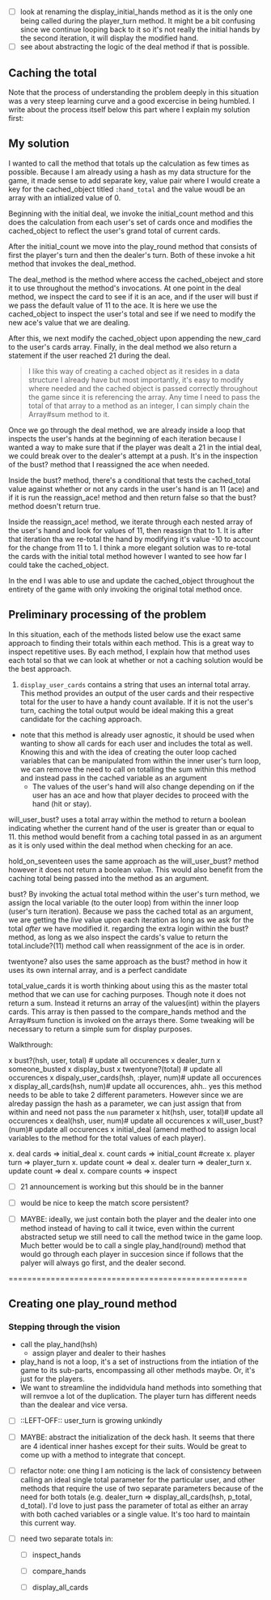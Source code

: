 
- [ ] look at renaming the display_initial_hands method as it is the only one being called during the player_turn method. It might be a bit confusing since we continue looping back to it so it's not really the initial hands by the second iteration, it will display the modified hand.
- [ ] see about abstracting the logic of the deal method if that is possible. 

## Caching the total
Note that the process of understanding the problem deeply in this situation was a very steep learning curve and a good excercise in being humbled. I write about the process itself below this part where I explain my solution first:

## My solution
I wanted to call the method that totals up the calculation as few times as possible. Because I am already using a hash as my data structure for the game, it made sense to add separate key, value pair where I would create a key for the cached_object titled `:hand_total` and the value woudl be an array with an intialized value of 0.

Beginning with the initial deal, we invoke the initial_count method and this does the calculation from each user's set of cards once and modifies the cached_object to reflect the user's grand total of current cards. 

After the initial_count we move into the play_round method that consists of first the player's turn and then the dealer's turn. Both of these invoke a hit method that invokes the deal_method. 

The deal_method is the method where access the cached_obeject and store it to use throughout the method's invocations. At one point in the deal method, we inspect the card to see if it is an ace, and if the user will bust if we pass the default value of 11 to the ace. It is here we use the cached_object to inspect the user's total and see if we need to modify the new ace's value that we are dealing. 

After this, we next modify the cached_object upon appending the new_card to the user's cards array. Finally, in the deal method we also return a statement if the user reached 21 during the deal.

> I like this way of creating a cached object as it resides in a data structure I already have but most importantly, it's easy to modify where needed and the cached object is passed correctly throughout the game since it is referencing the array. Any time I need to pass the total of that array to a method as an integer, I can simply chain the Array#sum method to it.

Once we go through the deal method, we are already inside a loop that inspects the user's hands at the beginning of each iteration because I wanted a way to make sure that if the player was dealt a 21 in the intial deal, we could break over to the dealer's attempt at a push. It's in the inspection of the bust? method that I reassigned the ace when needed. 

Inside the bust? method, there's a conditional that tests the cached_total value against whether or not any cards in the user's hand is an 11 (ace) and if it is run the reassign_ace! method and then return false so that the bust? method doesn't return true. 

Inside the reassign_ace! method, we iterate through each nested array of the user's hand and look for values of 11, then reassign that to 1. It is after that iteration tha we re-total the hand by modifying it's value -10 to account for the change from 11 to 1. I think a more elegant solution was to re-total the cards with the initial total method however I wanted to see how far I could take the cached_object. 

In the end I was able to use and update the cached_object throughout the entirety of the game with only invoking the original total method once.

## Preliminary processing of the problem
In this situation, each of the methods listed below use the exact same approach to finding their totals within each method. This is a great way to inspect repetitive uses. By each method, I explain how that method uses each total so that we can look at whether or not a caching solution would be the best approach.

1. `display_user_cards` contains a string that uses an internal total array. This method provides an output of the user cards and their respective total for the user to have a handy count available. If it is not the user's turn, caching the total output would be ideal making this a great candidate for the caching approach. 
- note that this method is already user agnostic, it should be used when wanting to show all cards for each user and includes the total as well. Knowing this and with the idea of creating the outer loop cached variables that can be manipulated from within the inner user's turn loop, we can remove the need to call on totalling the sum within this method and instead pass in the cached variable as an argument 
  - The values of the user's hand will also change depending on if the user has an ace and how that player decides to proceed with the hand (hit or stay).

will_user_bust? uses a total array within the method to return a boolean indicating whether the current hand of the user is greater than or equal to 11. this method would benefit from a caching total passed in as an argument as it is only used within the deal method when checking for an ace. 

hold_on_seventeen uses the same approach as the will_user_bust? method however it does not return a boolean value. This would also benefit from the caching total being passed into the method as an argument. 

bust? By invoking the actual total method within the user's turn method, we assign the local variable (to the outer loop) from within the inner loop (user's turn iteration). Because we pass the cached total as an argument, we are getting the _live_ value upon each iteration as long as we ask for the total _after_ we have modified it. regarding the extra login within the bust? method, as long as we also inspect the cards's value to return the total.include?(11) method call when reassignment of the ace is in order. 

twentyone? also uses the same approach as the bust? method in how it uses its own internal array, and is a perfect candidate


total_value_cards it is worth thinking about using this as the master total method that we can use for caching purposes. Though note it does not return a sum. Instead it returns an array of the values(int) within the players cards. This array is then passed to the compare_hands method and the Array#sum function is invoked on the arrays there. Some tweaking will be necessary to return a simple sum for display purposes.

Walkthrough:

  x bust?(hsh, user, total) # update all occurences
    x dealer_turn
    x someone_busted
      x display_bust
  x twentyone?(total) # update all occurences
    x dispaly_user_cards(hsh, :player, num)# update all occurences
    x display_all_cards(hsh, num)# update all occurences, ahh.. yes this method needs to be able to take 2 different parameters. However since we are alreday passign the hash as a parameter, we can just assign that from within and need not pass the `num` parameter
  x hit(hsh, user, total)# update all occurences
    x deal(hsh, user, num)# update all occurences
      x will_user_bust?(num)# update all occurences
  x initial_deal (amend method to assign local variables to the method for the total values of each player).

x. deal cards => initial_deal
x. count cards => initial_count #create
x. player turn => player_turn
x. update count => deal
x. dealer turn => dealer_turn
x. update count => deal
x. compare counts => inspect


- [ ] 21 announcement is working but this should be in the banner 
- [ ] would be nice to keep the match score persistent?

- [ ] MAYBE: ideally, we just contain both the player and the dealer into one method instead of having to call it twice, even within the current abstracted setup we still need to call the method twice in the game loop. Much better would be to call a single play_hand(round) method that would go through each player in succesion since if follows that the palyer will always go first, and the dealer second. 

===================================================
## Creating one play_round method


### Stepping through the vision
- call the play_hand(hsh)
  - assign player and dealer to their hashes
- play_hand is not a loop, it's a set of instructions from the intiation of the game to its sub-parts, encompassing all other methods maybe. Or, it's just for the players.
- We want to streamline the indidvidula hand methods into something that will remvoe a lot of the duplication. The player turn has different needs than the dealear and vice versa.
- [ ] ::LEFT-OFF:: user_turn is growing unkindly

- [ ] MAYBE: abstract the initialization of the deck hash. It seems that there are 4 identical inner hashes except for their suits. Would be great to come up with a method to integrate that concept.


- [ ] refactor note: one thing I am noticing is the lack of consistency between calling an ideal single total parameter for the particular user, and other methods that require the use of two separate parameters because of the need for both totals (e.g. dealer_turn => display_all_cards(hsh, p_total, d_total). I'd love to just pass the parameter of total as either an array with both cached variables or a single value. It's too hard to maintain this current way.
- [ ] need two separate totals in:
  - [ ] inspect_hands
  - [ ] compare_hands
  - [ ] display_all_cards



